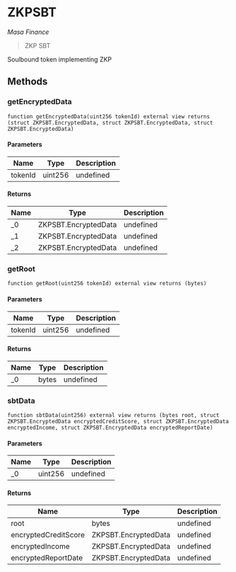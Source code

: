 # ZKPSBT

*Masa Finance*

> ZKP SBT

Soulbound token implementing ZKP



## Methods

### getEncryptedData

```solidity
function getEncryptedData(uint256 tokenId) external view returns (struct ZKPSBT.EncryptedData, struct ZKPSBT.EncryptedData, struct ZKPSBT.EncryptedData)
```





#### Parameters

| Name | Type | Description |
|---|---|---|
| tokenId | uint256 | undefined |

#### Returns

| Name | Type | Description |
|---|---|---|
| _0 | ZKPSBT.EncryptedData | undefined |
| _1 | ZKPSBT.EncryptedData | undefined |
| _2 | ZKPSBT.EncryptedData | undefined |

### getRoot

```solidity
function getRoot(uint256 tokenId) external view returns (bytes)
```





#### Parameters

| Name | Type | Description |
|---|---|---|
| tokenId | uint256 | undefined |

#### Returns

| Name | Type | Description |
|---|---|---|
| _0 | bytes | undefined |

### sbtData

```solidity
function sbtData(uint256) external view returns (bytes root, struct ZKPSBT.EncryptedData encryptedCreditScore, struct ZKPSBT.EncryptedData encryptedIncome, struct ZKPSBT.EncryptedData encryptedReportDate)
```





#### Parameters

| Name | Type | Description |
|---|---|---|
| _0 | uint256 | undefined |

#### Returns

| Name | Type | Description |
|---|---|---|
| root | bytes | undefined |
| encryptedCreditScore | ZKPSBT.EncryptedData | undefined |
| encryptedIncome | ZKPSBT.EncryptedData | undefined |
| encryptedReportDate | ZKPSBT.EncryptedData | undefined |




